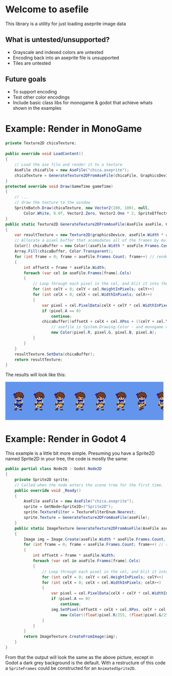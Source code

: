 # Welcome to asefile
This library is a utility for just loading aseprite image data
## What is untested/unsupported?
- Grayscale and indexed colors are untested
- Encoding back into an aseprite file is unsupported
- Tiles are untested
## Future goals
- To support encoding
- Test other color encodings
- Include basic class libs for monogame & godot that achieve whats shown in the examples
# Example: Render in MonoGame
```csharp
private Texture2D chicaTexture;

public override void LoadContent()
{
    // Load the ase file and render it to a texture
    AseFile chicaFile = new AseFile("chica.aseprite");
    chicaTexture = GenerateTexture2DFromAseFile(chicaFile, GraphicsDevice);
}
protected override void Draw(GameTime gameTime)
{
    // ...
    // draw the texture to the window
    SpriteBatch.Draw(chicaTexture, new Vector2(100, 100), null, 
        Color.White, 0.0f, Vector2.Zero, Vector2.One * 2, SpriteEffects.None, 1f);
}
public static Texture2D GenerateTexture2DFromAseFile(AseFile aseFile, GraphicsDevice graphicsDevice)
{
    var resultTexture = new Texture2D(graphicsDevice, aseFile.Width * aseFile.Frames.Count, aseFile.Height);
    // Allocate a pixel buffer that acomodates all of the frames by multiplying the width by number of frames
    Color[] chicaBuffer = new Color[(aseFile.Width * aseFile.Frames.Count) * aseFile.Height];
    Array.Fill(chicaBuffer, Color.Transparent);
    for (int frame = 0; frame < aseFile.Frames.Count; frame++) // render each frame
    {
        int offsetX = frame * aseFile.Width;
        foreach (var cel in aseFile.Frames[frame].Cels)
        {
            // Loop through each pixel in the cel, and blit it into the buffer
            for (int celY = 0; celY < cel.HeightInPixels; celY++)
            for (int celX = 0; celX < cel.WidthInPixels; celX++)
            {
                var pixel = cel.PixelData[celX + celY * cel.WidthInPixels];
                if (pixel.A == 0)
                    continue;
                chicaBuffer[(offsetX + celX + cel.XPos + ((celY + cel.YPos) * aseFile.Width * aseFile.Frames.Count))] =
                    // asefile is System.Drawing.Color - and monogame uses Xna color
                    new Color(pixel.R, pixel.G, pixel.B, pixel.A);
            }
        }
    }
    resultTexture.SetData(chicaBuffer);
    return resultTexture;
}
```
The results will look like this:

![chica.png](chica.png)
# Example: Render in Godot 4
This example is a little bit more simple. Presuming you have a Sprite2D named Sprite2D in your tree, the code is mostly the same:
```csharp
public partial class Node2D : Godot.Node2D
{
    private Sprite2D sprite;
    // Called when the node enters the scene tree for the first time.
    public override void _Ready()
    {
        AseFile aseFile = new AseFile("chica.aseprite");
        sprite = GetNode<Sprite2D>("Sprite2D");
        sprite.TextureFilter = TextureFilterEnum.Nearest;
        sprite.Texture = GenerateTexture2DFromAseFile(aseFile);
    }
    public static ImageTexture GenerateTexture2DFromAseFile(AseFile aseFile)
    {
        Image img = Image.Create(aseFile.Width * aseFile.Frames.Count, aseFile.Height, false, Image.Format.Rgba8);
        for (int frame = 0; frame < aseFile.Frames.Count; frame++) // render each frame
        {
            int offsetX = frame * aseFile.Width;
            foreach (var cel in aseFile.Frames[frame].Cels)
            {
                // Loop through each pixel in the cel, and blit it into the buffer
                for (int celY = 0; celY < cel.HeightInPixels; celY++)
                for (int celX = 0; celX < cel.WidthInPixels; celX++)
                {
                    var pixel = cel.PixelData[celX + celY * cel.WidthInPixels];
                    if (pixel.A == 0)
                        continue;
                    img.SetPixel(offsetX + celX + cel.XPos, celY + cel.YPos,
                        new Color((float)pixel.R/255, (float)pixel.G/255, (float)pixel.B/255, (float)pixel.A/255));
                }
            }
        }
        return ImageTexture.CreateFromImage(img);
    }
}
```
From that the output will look the same as the above picture, except in Godot a dark grey background is the default.
With a restructure of this code a `SpriteFrames` could be constructed for an `AnimatedSprite2D`.